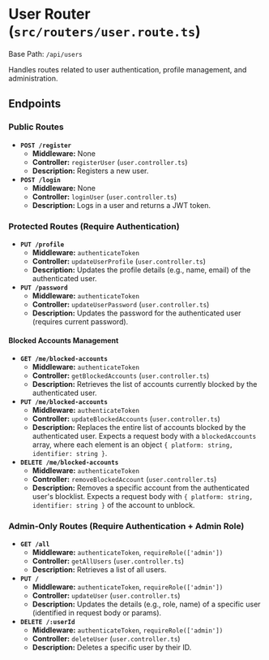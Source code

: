 # User Router (`src/routers/user.route.ts`)

Base Path: `/api/users`

Handles routes related to user authentication, profile management, and administration.

## Endpoints

### Public Routes

-   **`POST /register`**
    -   **Middleware:** None
    -   **Controller:** `registerUser` (`user.controller.ts`)
    -   **Description:** Registers a new user.
-   **`POST /login`**
    -   **Middleware:** None
    -   **Controller:** `loginUser` (`user.controller.ts`)
    -   **Description:** Logs in a user and returns a JWT token.

### Protected Routes (Require Authentication)

-   **`PUT /profile`**
    -   **Middleware:** `authenticateToken`
    -   **Controller:** `updateUserProfile` (`user.controller.ts`)
    -   **Description:** Updates the profile details (e.g., name, email) of the authenticated user.
-   **`PUT /password`**
    -   **Middleware:** `authenticateToken`
    -   **Controller:** `updateUserPassword` (`user.controller.ts`)
    -   **Description:** Updates the password for the authenticated user (requires current password).

#### Blocked Accounts Management

-   **`GET /me/blocked-accounts`**
    -   **Middleware:** `authenticateToken`
    -   **Controller:** `getBlockedAccounts` (`user.controller.ts`)
    -   **Description:** Retrieves the list of accounts currently blocked by the authenticated user.
-   **`PUT /me/blocked-accounts`**
    -   **Middleware:** `authenticateToken`
    -   **Controller:** `updateBlockedAccounts` (`user.controller.ts`)
    -   **Description:** Replaces the entire list of accounts blocked by the authenticated user. Expects a request body with a `blockedAccounts` array, where each element is an object `{ platform: string, identifier: string }`.
-   **`DELETE /me/blocked-accounts`**
    -   **Middleware:** `authenticateToken`
    -   **Controller:** `removeBlockedAccount` (`user.controller.ts`)
    -   **Description:** Removes a specific account from the authenticated user's blocklist. Expects a request body with `{ platform: string, identifier: string }` of the account to unblock.

### Admin-Only Routes (Require Authentication + Admin Role)

-   **`GET /all`**
    -   **Middleware:** `authenticateToken`, `requireRole(['admin'])`
    -   **Controller:** `getAllUsers` (`user.controller.ts`)
    -   **Description:** Retrieves a list of all users.
-   **`PUT /`**
    -   **Middleware:** `authenticateToken`, `requireRole(['admin'])`
    -   **Controller:** `updateUser` (`user.controller.ts`)
    -   **Description:** Updates the details (e.g., role, name) of a specific user (identified in request body or params).
-   **`DELETE /:userId`**
    -   **Middleware:** `authenticateToken`, `requireRole(['admin'])`
    -   **Controller:** `deleteUser` (`user.controller.ts`)
    -   **Description:** Deletes a specific user by their ID. 